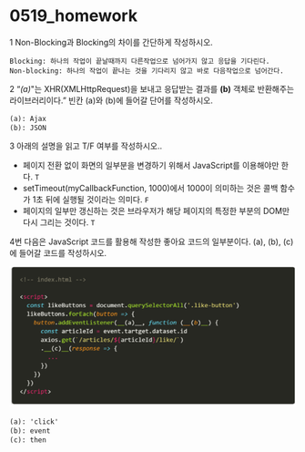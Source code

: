 # 0519_homework

1 Non-Blocking과 Blocking의 차이를 간단하게 작성하시오.

```
Blocking: 하나의 작업이 끝날때까지 다른작업으로 넘어가지 않고 응답을 기다린다.
Non-blocking: 하나의 작업이 끝나는 것을 기다리지 않고 바로 다음작업으로 넘어간다.
```

2 “_(a)_"는 XHR(XMLHttpRequest)을 보내고 응답받는 결과를 __(b)__ 객체로 반환해주는 라이브러리이다.” 빈칸 (a)와 (b)에 들어갈 단어를 작성하시오.

```
(a): Ajax
(b): JSON
```

3 아래의 설명을 읽고 T/F 여부를 작성하시오.. 

- 페이지 전환 없이 화면의 일부분을 변경하기 위해서 JavaScript를 이용해야만 한다. `T`
- setTimeout(myCallbackFunction, 1000)에서 1000이 의미하는 것은 콜백 함수가 1초 뒤에 실행될 것이라는 의미다.   `F`
- 페이지의 일부만 갱신하는 것은 브라우저가 해당 페이지의 특정한 부분의 DOM만 다시 그리는 것이다. `T`

4번 다음은 JavaScript 코드를 활용해 작성한 좋아요 코드의 일부분이다. (a), (b), (c)에 들어갈 코드를 작성하시오.

![image-20200519232555190](0519_homework.assets/image-20200519232555190.png)

```
(a): 'click'
(b): event
(c): then
```

